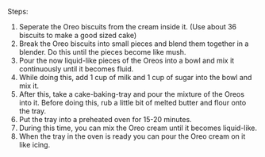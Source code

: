 Steps:
1) Seperate the Oreo biscuits from the cream inside it. (Use about 36 biscuits to make a good sized cake)
2) Break the Oreo biscuits into small pieces and blend them together in a blender. Do this until the pieces become like mush.
3) Pour the now liquid-like pieces of the Oreos into a bowl and mix it continuously until it becomes fluid.
4) While doing this, add 1 cup of milk and 1 cup of sugar into the bowl and mix it. 
5) After this, take a cake-baking-tray and pour the mixture of the Oreos into it. Before doing this, rub a little bit of melted butter and flour onto the tray.
6) Put the tray into a preheated oven for 15-20 minutes.
7) During this time, you can mix the Oreo cream until it becomes liquid-like.
8) When the tray in the oven is ready you can pour the Oreo cream on it like icing. 